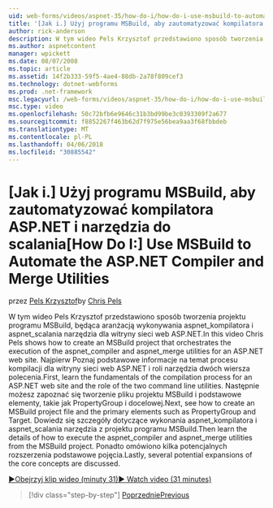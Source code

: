 ```yaml
---
uid: web-forms/videos/aspnet-35/how-do-i/how-do-i-use-msbuild-to-automate-the-aspnet-compiler-and-merge-utilities
title: '[Jak i.] Użyj programu MSBuild, aby zautomatyzować kompilatora ASP.NET i narzędzia do scalania | Dokumentacja firmy Microsoft'
author: rick-anderson
description: W tym wideo Pels Krzysztof przedstawiono sposób tworzenia projektu programu MSBuild, będąca aranżacją wykonywanie narzędzia aspnet_compiler i aspnet_merge ASP...
ms.author: aspnetcontent
manager: wpickett
ms.date: 08/07/2008
ms.topic: article
ms.assetid: 14f2b333-59f5-4ae4-88db-2a78f809cef3
ms.technology: dotnet-webforms
ms.prod: .net-framework
msc.legacyurl: /web-forms/videos/aspnet-35/how-do-i/how-do-i-use-msbuild-to-automate-the-aspnet-compiler-and-merge-utilities
msc.type: video
ms.openlocfilehash: 50c72bfb6e9646c31b3bd99be3c0393309f2a677
ms.sourcegitcommit: f8852267f463b62d7f975e56bea9aa3f68fbbdeb
ms.translationtype: MT
ms.contentlocale: pl-PL
ms.lasthandoff: 04/06/2018
ms.locfileid: "30885542"
---
```

<a name="how-do-i-use-msbuild-to-automate-the-aspnet-compiler-and-merge-utilities"></a><span data-ttu-id="6f74d-103">[Jak i.] Użyj programu MSBuild, aby zautomatyzować kompilatora ASP.NET i narzędzia do scalania</span><span class="sxs-lookup"><span data-stu-id="6f74d-103">[How Do I:] Use MSBuild to Automate the ASP.NET Compiler and Merge Utilities</span></span>
====================
<span data-ttu-id="6f74d-104">przez [Pels Krzysztof](https://twitter.com/chrispels)</span><span class="sxs-lookup"><span data-stu-id="6f74d-104">by [Chris Pels](https://twitter.com/chrispels)</span></span>

<span data-ttu-id="6f74d-105">W tym wideo Pels Krzysztof przedstawiono sposób tworzenia projektu programu MSBuild, będąca aranżacją wykonywania aspnet\_kompilatora i aspnet\_scalania narzędzia dla witryny sieci web ASP.NET.</span><span class="sxs-lookup"><span data-stu-id="6f74d-105">In this video Chris Pels shows how to create an MSBuild project that orchestrates the execution of the aspnet\_compiler and aspnet\_merge utilities for an ASP.NET web site.</span></span> <span data-ttu-id="6f74d-106">Najpierw Poznaj podstawowe informacje na temat procesu kompilacji dla witryny sieci web ASP.NET i roli narzędzia dwóch wiersza polecenia.</span><span class="sxs-lookup"><span data-stu-id="6f74d-106">First, learn the fundamentals of the compilation process for an ASP.NET web site and the role of the two command line utilities.</span></span> <span data-ttu-id="6f74d-107">Następnie możesz zapoznać się tworzenie pliku projektu MSBuild i podstawowe elementy, takie jak PropertyGroup i docelowej.</span><span class="sxs-lookup"><span data-stu-id="6f74d-107">Next, see how to create an MSBuild project file and the primary elements such as PropertyGroup and Target.</span></span> <span data-ttu-id="6f74d-108">Dowiedz się szczegóły dotyczące wykonania aspnet\_kompilatora i aspnet\_scalania narzędzia z projektu programu MSBuild.</span><span class="sxs-lookup"><span data-stu-id="6f74d-108">Then learn the details of how to execute the aspnet\_compiler and aspnet\_merge utilities from the MSBuild project.</span></span> <span data-ttu-id="6f74d-109">Ponadto omówiono kilka potencjalnych rozszerzenia podstawowe pojęcia.</span><span class="sxs-lookup"><span data-stu-id="6f74d-109">Lastly, several potential expansions of the core concepts are discussed.</span></span>

[<span data-ttu-id="6f74d-110">&#9654;Obejrzyj klip wideo (minuty 31)</span><span class="sxs-lookup"><span data-stu-id="6f74d-110">&#9654; Watch video (31 minutes)</span></span>](https://channel9.msdn.com/Blogs/ASP-NET-Site-Videos/how-do-i-use-msbuild-to-automate-the-aspnet-compiler-and-merge-utilities)

> [!div class="step-by-step"]
> [<span data-ttu-id="6f74d-111">Poprzednie</span><span class="sxs-lookup"><span data-stu-id="6f74d-111">Previous</span></span>](how-do-i-serialize-a-graph-with-the-entity-framework.md)
